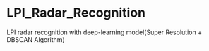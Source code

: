 # LPI_Radar_Recognition
LPI radar recognition with deep-learning model(Super Resolution + DBSCAN Algorithm)
